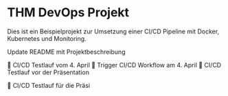 # THM DevOps Projekt

Dies ist ein Beispielprojekt zur Umsetzung einer CI/CD Pipeline mit Docker, Kubernetes und Monitoring.

Update README mit Projektbeschreibung

🚀 CI/CD Testlauf vom 4. April
🚀 Trigger CI/CD Workflow am 4. April
🚀 CI/CD Testlauf vor der Präsentation

🚀 CI/CD Testlauf für die Präsi
